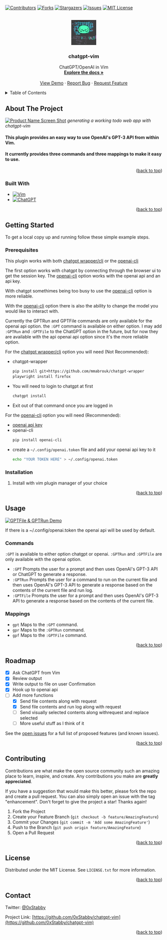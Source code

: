 <a name="readme-top"></a>

[![Contributors][contributors-shield]][contributors-url]
[![Forks][forks-shield]][forks-url]
[![Stargazers][stars-shield]][stars-url]
[![Issues][issues-shield]][issues-url]
[![MIT License][license-shield]][license-url]



<!-- PROJECT LOGO -->
<br />
<div align="center">
  <a href="https://github.com/0xStabby/chatgpt-vim">
    <img src="images/chatgpt-vim-logo.png" alt="Logo" width="80" height="80">
  </a>

<h3 align="center">chatgpt-vim</h3>

  <p align="center">
    ChatGPT/OpenAI in Vim
    <br />
    <a href="https://github.com/0xStabby/chatgpt-vim"><strong>Explore the docs »</strong></a>
    <br />
    <br />
    <a href="https://github.com/0xStabby/chatgpt-vim">View Demo</a>
    ·
    <a href="https://github.com/0xStabby/chatgpt-vim/issues">Report Bug</a>
    ·
    <a href="https://github.com/0xStabby/chatgpt-vim/issues">Request Feature</a>
  </p>
</div>



<!-- TABLE OF CONTENTS -->
<details>
  <summary>Table of Contents</summary>
  <ol>
    <li>
      <a href="#about-the-project">About The Project</a>
      <ul>
        <li><a href="#built-with">Built With</a></li>
      </ul>
    </li>
    <li>
      <a href="#getting-started">Getting Started</a>
      <ul>
        <li><a href="#prerequisites">Prerequisites</a></li>
        <li><a href="#installation">Installation</a></li>
      </ul>
    </li>
    <li><a href="#usage">Usage</a></li>
    <li><a href="#roadmap">Roadmap</a></li>
    <li><a href="#contributing">Contributing</a></li>
    <li><a href="#license">License</a></li>
    <li><a href="#contact">Contact</a></li>
  </ol>
</details>



<!-- ABOUT THE PROJECT -->
## About The Project

[![Product Name Screen Shot][product-screenshot]](https://github.com/0xStabby/chatgpt-vim)
_generating a working todo web app with chatgpt-vim_

#### This plugin provides an easy way to use OpenAI's GPT-3 API from within Vim.
#### It currently provides three commands and three mappings to make it easy to use.

<p align="right">(<a href="#readme-top">back to top</a>)</p>



### Built With

* [![Vim][Vim.org]][Vim-url]
* [![ChatGPT][OpenAI.com]][OpenAI-url]

<p align="right">(<a href="#readme-top">back to top</a>)</p>



<!-- GETTING STARTED -->
## Getting Started

To get a local copy up and running follow these simple example steps.

### Prerequisites

This plugin works with both [chatgpt wrapper/cli](https://github.com/mmabrouk/chatgpt-wrapper) or the [openai-cli](https://github.com/peterdemin/openai-cli)

The first option works with chatgpt by connecting through the browser ui to get the session key.
The [openai-cli](https://github.com/peterdemin/openai-cli) option works with the openai api and an api key.

With chatgpt somethimes being too busy to use the [openai-cli](https://github.com/peterdemin/openai-cli) option is more reliable.

With the [openai-cli](https://github.com/peterdemin/openai-cli) option there is also the ability to change the model you would like to interact with.

Currently the GPTRun and GPTFile commands are only available for the openai api option.
the `:GPT` command is available on either option.
I may add `:GPTRun` and `:GPTFile` to the ChatGPT option in the future, but for now they are available with the api openai api option since it's the more reliable option.

For the [chatgpt wrapper/cli](https://github.com/mmabrouk/chatgpt-wrapper) option you will need (Not Recommended):
* chatgpt-wrapper
  ```sh
  pip install git+https://github.com/mmabrouk/chatgpt-wrapper
  playwright install firefox
  ```
* You will need to login to chatgpt at first
  ```sh
  chatgpt install
  ```
* Exit out of that command once you are logged in

For the [openai-cli](https://github.com/peterdemin/openai-cli) option you will need (Recommended):

* [openai api key](https://beta.openai.com/account/api-keys)
* openai-cli
  ```sh
  pip install openai-cli
  ```
* create a `~/.config/openai.token` file and add your openai api key to it
  ```sh
  echo "YOUR TOKEN HERE" > ~/.config/openai.token
  ```


### Installation

1. Install with vim plugin manager of your choice

<p align="right">(<a href="#readme-top">back to top</a>)</p>



<!-- USAGE EXAMPLES -->
## Usage

[![GPTFile & GPTRun Demo][gpf-gpr-demo-gif]](https://github.com/0xStabby/chatgpt-vim)

If there is a ~/.config/openai.token the openai api will be used by default.

### Commands

`:GPT` is available to either option chatgpt or openai.
`:GPTRun` and `:GPTFile` are only available with the openai option.

- `:GPT` Prompts the user for a prompt and then uses OpenAI's GPT-3 API or ChatGPT to generate a response.
- `:GPTRun` Prompts the user for a command to run on the current file and then uses OpenAI's GPT-3 API to generate a response based on the contents of the current file and run log.
- `:GPTFile` Prompts the user for a prompt and then uses OpenAI's GPT-3 API to generate a response based on the contents of the current file.

### Mappings

- `gpt` Maps to the `:GPT` command.
- `gpr` Maps to the `:GPTRun` command.
- `gpf` Maps to the `:GPTFile` command.


<p align="right">(<a href="#readme-top">back to top</a>)</p>



<!-- ROADMAP -->
## Roadmap

- [x] Ask ChatGPT from Vim
- [x] Review output
- [x] Write output to file on user Confirmation
- [x] Hook up to openai api
- [ ] Add more functions
    - [x] Send file contents along with request
    - [x] Send file contents and run log along with request
    - [ ] Send visually selected contents along withrequest and replace selected
    - [ ] More useful stuff as I think of it

See the [open issues](https://github.com/0xStabby/chatgpt-vim/issues) for a full list of proposed features (and known issues).

<p align="right">(<a href="#readme-top">back to top</a>)</p>



<!-- CONTRIBUTING -->
## Contributing

Contributions are what make the open source community such an amazing place to learn, inspire, and create. Any contributions you make are **greatly appreciated**.

If you have a suggestion that would make this better, please fork the repo and create a pull request. You can also simply open an issue with the tag "enhancement".
Don't forget to give the project a star! Thanks again!

1. Fork the Project
2. Create your Feature Branch (`git checkout -b feature/AmazingFeature`)
3. Commit your Changes (`git commit -m 'Add some AmazingFeature'`)
4. Push to the Branch (`git push origin feature/AmazingFeature`)
5. Open a Pull Request

<p align="right">(<a href="#readme-top">back to top</a>)</p>



<!-- LICENSE -->
## License

Distributed under the MIT License. See `LICENSE.txt` for more information.

<p align="right">(<a href="#readme-top">back to top</a>)</p>



<!-- CONTACT -->
## Contact

Twitter: [@0xStabby](https://twitter.com/0xStabby)

Project Link: [https://github.com/0xStabby/chatgpt-vim](https://github.com/0xStabby/chatgpt-vim)

<p align="right">(<a href="#readme-top">back to top</a>)</p>



<!-- MARKDOWN LINKS & IMAGES -->
[contributors-shield]: https://img.shields.io/github/contributors/0xStabby/chatgpt-vim.svg?style=for-the-badge
[contributors-url]: https://github.com/0xStabby/chatgpt-vim/graphs/contributors
[forks-shield]: https://img.shields.io/github/forks/0xStabby/chatgpt-vim.svg?style=for-the-badge
[forks-url]: https://github.com/0xStabby/chatgpt-vim/network/members
[stars-shield]: https://img.shields.io/github/stars/0xStabby/chatgpt-vim.svg?style=for-the-badge
[stars-url]: https://github.com/0xStabby/chatgpt-vim/stargazers
[issues-shield]: https://img.shields.io/github/issues/0xStabby/chatgpt-vim.svg?style=for-the-badge
[issues-url]: https://github.com/0xStabby/chatgpt-vim/issues
[license-shield]: https://img.shields.io/github/license/0xStabby/chatgpt-vim.svg?style=for-the-badge
[license-url]: https://github.com/0xStabby/chatgpt-vim/blob/master/LICENSE.txt
[product-screenshot]: images/chatgpt-vim.gif
[gpf-gpr-demo-gif]: images/gpf-gpr-demo.gif
[Vim.org]: https://img.shields.io/static/v1?style=for-the-badge&message=Vim&color=019733&logo=Vim&logoColor=FFFFFF&label=
[Vim-url]: https://vim.org 
[OpenAI.com]: https://img.shields.io/badge/OpenAI-ChatGPT-159776?style=for-the-badge
[OpenAI-url]: https://chat.openai.com/
